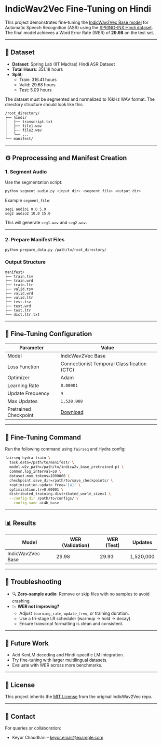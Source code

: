 # IndicWav2Vec Fine-Tuning on Hindi

This project demonstrates fine-tuning the [IndicWav2Vec Base model](https://github.com/AI4Bharat/IndicWav2Vec) for Automatic Speech Recognition (ASR) using the [SPRING-INX Hindi dataset](https://asr.iitm.ac.in/dataset). The final model achieves a Word Error Rate (WER) of **29.98** on the test set.

---

## 📁 Dataset

- **Dataset**: Spring Lab (IIT Madras) Hindi ASR Dataset  
- **Total Hours**: 351.18 hours  
- **Split**:
  - Train: 316.41 hours
  - Valid: 29.68 hours
  - Test: 5.09 hours

The dataset must be segmented and normalized to 16kHz WAV format. The directory structure should look like this:

```
/root_directory/
├── hindi/
│   ├── transcript.txt
│   ├── file1.wav
│   ├── file2.wav
│   └── ...
└── manifest/
```

---

## ⚙️ Preprocessing and Manifest Creation

### 1. Segment Audio

Use the segmentation script:

```bash
python segment_audio.py <input_dir> <segment_file> <output_dir>
```

Example `segment_file`:

```
seg1 audio1 0.0 5.0
seg2 audio2 10.0 15.0
```

This will generate `seg1.wav` and `seg2.wav`.

---

### 2. Prepare Manifest Files

```bash
python prepare_data.py /path/to/root_directory/
```

### Output Structure

```
manifest/
├── train.tsv
├── train.wrd
├── train.ltr
├── valid.tsv
├── valid.wrd
├── valid.ltr
├── test.tsv
├── test.wrd
├── test.ltr
└── dict.ltr.txt
```

---

## 🧠 Fine-Tuning Configuration

| Parameter             | Value                                                   |
|-----------------------|---------------------------------------------------------|
| Model                 | IndicWav2Vec Base                                       |
| Loss Function         | Connectionist Temporal Classification (CTC)             |
| Optimizer             | Adam                                                    |
| Learning Rate         | `0.00001`                                               |
| Update Frequency      | `4`                                                     |
| Max Updates           | `1,520,000`                                             |
| Pretrained Checkpoint | [Download](https://indic-asr-public.objectstore.e2enetworks.net/aaai_ckpts/pretrained_models/indicw2v_base_pretrained.pt) |

---

## 🚀 Fine-Tuning Command

Run the following command using `fairseq` and Hydra config:

```bash
fairseq-hydra-train \
  task.data=/path/to/manifest/ \
  model.w2v_path=/path/to/indicw2v_base_pretrained.pt \
  common.log_interval=50 \
  dataset.max_tokens=1000000 \
  checkpoint.save_dir=/path/to/save_checkpoints/ \
  +optimization.update_freq='[4]' \
  optimization.lr=0.00001 \
  distributed_training.distributed_world_size=1 \
  --config-dir /path/to/configs/ \
  --config-name ai4b_base
```

---

## 📊 Results

| Model              | WER (Validation) | WER (Test) | Updates     |
|--------------------|------------------|------------|-------------|
| IndicWav2Vec Base  | 29.98            | 29.93      | 1,520,000   |

---

## 🧪 Troubleshooting

- 🔍 **Zero-sample audio**: Remove or skip files with no samples to avoid crashing.
- 📉 **WER not improving?**
  - Adjust `learning_rate`, `update_freq`, or training duration.
  - Use a tri-stage LR scheduler (warmup → hold → decay).
  - Ensure transcript formatting is clean and consistent.

---

## 🔭 Future Work

- Add KenLM decoding and Hindi-specific LM integration.
- Try fine-tuning with larger multilingual datasets.
- Evaluate with WER across more benchmarks.

---

## 📜 License

This project inherits the [MIT License](https://choosealicense.com/licenses/mit/) from the original IndicWav2Vec repo.

---

## 📧 Contact

For queries or collaboration:

- Keyur Chaudhari – [keyur.email@example.com](mailto:keyur.email@example.com)
